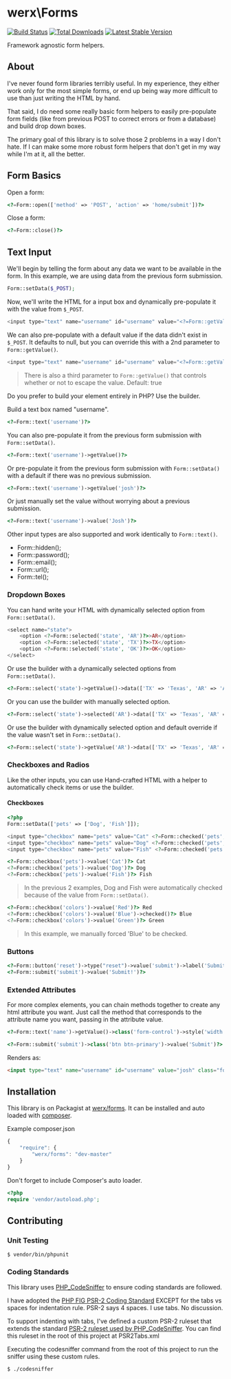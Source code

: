 # werx\Forms

[![Build Status](https://travis-ci.org/werx/forms.png?branch=master)](https://travis-ci.org/werx/forms) [![Total Downloads](https://poser.pugx.org/werx/forms/downloads.png)](https://packagist.org/packages/werx/forms) [![Latest Stable Version](https://poser.pugx.org/werx/forms/v/stable.png)](https://packagist.org/packages/werx/forms)

Framework agnostic form helpers.

## About
I've never found form libraries terribly useful. In my experience, they either work only for the most simple forms, or end up being way more difficult to use than just writing the HTML by hand.

That said, I do need some really basic form helpers to easily pre-populate form fields (like from previous POST to correct errors or from a database) and build drop down boxes.

The primary goal of this library is to solve those 2 problems in a way I don't hate. If I can make some more robust form helpers that don't get in my way while I'm at it, all the better.

## Form Basics

Open a form:

``` php
<?=Form::open(['method' => 'POST', 'action' => 'home/submit'])?>
```

Close a form:
``` php
<?=Form::close()?>
```

## Text Input

We'll begin by telling the form about any data we want to be available in the form. In this example, we are using data from the previous form submission.

```php
Form::setData($_POST);
```

Now, we'll write the HTML for a input box and dynamically pre-populate it with the value from `$_POST`.

``` php
<input type="text" name="username" id="username" value="<?=Form::getValue('username')?>">
```

We can also pre-populate with a default value if the data didn't exist in `$_POST`. It defaults to null, but you can override this with a 2nd parameter to `Form::getValue()`.

``` php
<input type="text" name="username" id="username" value="<?=Form::getValue('username', 'josh')?>">
```
> There is also a third parameter to `Form::getValue()` that controls whether or not to escape the value. Default: true


Do you prefer to build your element entirely in PHP? Use the builder.

Build a text box named "username".
``` php
<?=Form::text('username')?>
```

You can also pre-populate it from the previous form submission with `Form::setData()`.
``` php
<?=Form::text('username')->getValue()?>
```

Or pre-populate it from the previous form submission with `Form::setData()` with a default if there was no previous submission.
``` php
<?=Form::text('username')->getValue('josh')?>
```

Or just manually set the value without worrying about a previous submission.
``` php
<?=Form::text('username')->value('Josh')?>
```

Other input types are also supported and work identically to `Form::text()`.

- Form::hidden();
- Form::password();
- Form::email();
- Form::url();
- Form::tel();

### Dropdown Boxes

You can hand write your HTML with dynamically selected option from `Form::setData()`.

``` php
<select name="state">
	<option <?=Form::selected('state', 'AR')?>>AR</option>
	<option <?=Form::selected('state', 'TX')?>>TX</option>
	<option <?=Form::selected('state', 'OK')?>>OK</option>
</select>
```

Or use the builder with a dynamically selected options from `Form::setData()`.

``` php
<?=Form::select('state')->getValue()->data(['TX' => 'Texas', 'AR' => 'Arkansas', 'OK' => 'Oklahoma'])?>
```

Or you can use the builder with manually selected option.

``` php
<?=Form::select('state')->selected('AR')->data(['TX' => 'Texas', 'AR' => 'Arkansas', 'OK' => 'Oklahoma'])?>
```

Or use the builder with dynamically selected option and default override if the value wasn't set in `Form::setData()`.

``` php
<?=Form::select('state')->getValue('AR')->data(['TX' => 'Texas', 'AR' => 'Arkansas', 'OK' => 'Oklahoma'])?>
```

### Checkboxes and Radios

Like the other inputs, you can use Hand-crafted HTML with a helper to automatically check items or use the builder.

#### Checkboxes
``` php
<?php
Form::setData(['pets' => ['Dog', 'Fish']]);
```

``` php
<input type="checkbox" name="pets" value="Cat" <?=Form::checked('pets', 'Cat')?> /> Cat
<input type="checkbox" name="pets" value="Dog" <?=Form::checked('pets', 'Dog')?> /> Dog
<input type="checkbox" name="pets" value="Fish" <?=Form::checked('pets', 'Fish')?> /> Fish
```

``` php
<?=Form::checkbox('pets')->value('Cat')?> Cat
<?=Form::checkbox('pets')->value('Dog')?> Dog
<?=Form::checkbox('pets')->value('Fish')?> Fish
```
> In the previous 2 examples, Dog and Fish were automatically checked because of the value from `Form::setData()`.

``` php
<?=Form::checkbox('colors')->value('Red')?> Red
<?=Form::checkbox('colors')->value('Blue')->checked()?> Blue
<?=Form::checkbox('colors')->value('Green')?> Green
```
> In this example, we manually forced 'Blue' to be checked.

### Buttons

``` php
<?=Form::button('reset')->type("reset")->value('submit')->label('Submit')?>
<?=Form::submit('submit')->value('Submit!')?>
```


### Extended Attributes
For more complex elements, you can chain methods together to create any html attribute you want. Just call the method that corresponds to the attribute name you want, passing in the attribute value.

``` php
<?=Form::text('name')->getValue()->class('form-control')->style('width: 250px')?>
```

``` php
<?=Form::submit('submit')->class('btn btn-primary')->value('Submit')?>
```
Renders as:

``` html
<input type="text" name="username" id="username" value="josh" class="form-control" style="width:250px" required="required"/>
```


## Installation
This library is on Packagist at [werx/forms](https://packagist.org/packages/werx/forms). It can be installed and auto loaded with [composer](https://getcomposer.org).

Example composer.json

``` javascript
{
	"require": {
		"werx/forms": "dev-master"
	}
}
```

Don't forget to include Composer's auto loader.

``` php
<?php
require 'vendor/autoload.php';
```

## Contributing

### Unit Testing

	$ vendor/bin/phpunit

### Coding Standards
This library uses [PHP_CodeSniffer](http://www.squizlabs.com/php-codesniffer) to ensure coding standards are followed.

I have adopted the [PHP FIG PSR-2 Coding Standard](http://www.php-fig.org/psr/psr-2/) EXCEPT for the tabs vs spaces for indentation rule. PSR-2 says 4 spaces. I use tabs. No discussion.

To support indenting with tabs, I've defined a custom PSR-2 ruleset that extends the standard [PSR-2 ruleset used by PHP_CodeSniffer](https://github.com/squizlabs/PHP_CodeSniffer/blob/master/CodeSniffer/Standards/PSR2/ruleset.xml). You can find this ruleset in the root of this project at PSR2Tabs.xml

Executing the codesniffer command from the root of this project to run the sniffer using these custom rules.


	$ ./codesniffer
